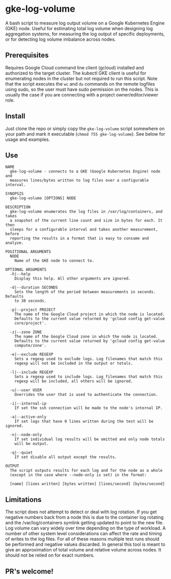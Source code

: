 # gke-log-volume
A bash script to measure log output volume on a Google Kubernetes Engine (GKE) node. Useful for estimating total log volume when designing log aggregation systems, for measuring the log output of specific deployments, or for detecting log volume
imbalance across nodes.

## Prerequisites

Requires Google Cloud command line client (gcloud) installed and authorized to the target cluster. The kubectl GKE client is useful for enumerating nodes in the cluster but not required to run this script. Note that the script executes the `wc` and `du` commands on the remote logfiles using sudo, so the user must have sudo permission on the nodes. This is usually the case
if you are connecting with a project owner/editor/viewer role.

## Install

Just clone the repo or simply copy the `gke-log-volume` script somewhere on your path and mark it executable (`chmod 755 gke-log-volume`). See below for usage and examples.

## Use

```
NAME
  gke-log-volume - connects to a GKE (Google Kubernetes Engine) node and
  measures lines/bytes written to log files over a configurable interval.

SYNOPSIS
  gke-log-volume [OPTIONS] NODE

DESCRIPTION
  gke-log-volume enumerates the log files in /var/log/containers, and takes
  a snapshot of the current line count and size in bytes for each. It then
  sleeps for a configurable interval and takes another measurement, before
  reporting the results in a format that is easy to consume and analyze.

POSITIONAL ARGUMENTS
  NODE
    Name of the GKE node to connect to.

OPTIONAL ARGUMENTS
  -h|--help
    Display this help. All other arguments are ignored.

  -d|--duration SECONDS
    Sets the length of the period between measurements in seconds. Defaults
    to 30 seconds.

  -p|--project PROJECT
    The name of the Google Cloud project in which the node is located.
    Defaults to the current value returned by 'gcloud config get-value
    core/project'.

  -z|--zone ZONE
    The name of the Google Cloud zone in which the node is located.
    Defaults to the current value returned by 'gcloud config get-value
    compute/zone'.

  -e|--exclude REGEXP
    Sets a regexp used to exclude logs. Log filenames that match this
    regexp will not be included in the output or totals.

  -l|--include REGEXP
    Sets a regexp used to include logs. Log filenames that match this
    regexp will be included, all others will be ignored.

  -u|--user USER
    Overrides the user that is used to authenticate the connection.

  -i|--internal-ip
    If set the ssh connection will be made to the node's internal IP.

  -a|--active-only
    If set logs that have 0 lines written during the test will be ignored.

  -n|--node-only
    If set individual log results will be omitted and only node totals
    will be output.

  -q|--quiet
    If set disable all output except the results.

OUTPUT
  The script outputs results for each log and for the node as a whole
  (except in the case where --node-only is set) in the format:

  [name] [lines written] [bytes written] [lines/second] [bytes/second]
```
## Limitations

The script does not attempt to detect or deal with log rotation. If you get negative numbers back from a node this is due to the container log rotating and the /var/log/containers symlink getting updated to point to the new file. Log volume can vary widely over time depending on the type of workload. A number of other system level considerations can affect the rate and timing of writes to the log files. For all of these reasons multiple test runs should be performed and negative values discarded. In general this tool is meant to give an approximation of total volume and relative volume across nodes. It should not be relied on for exact numbers.

## PR's welcome!
